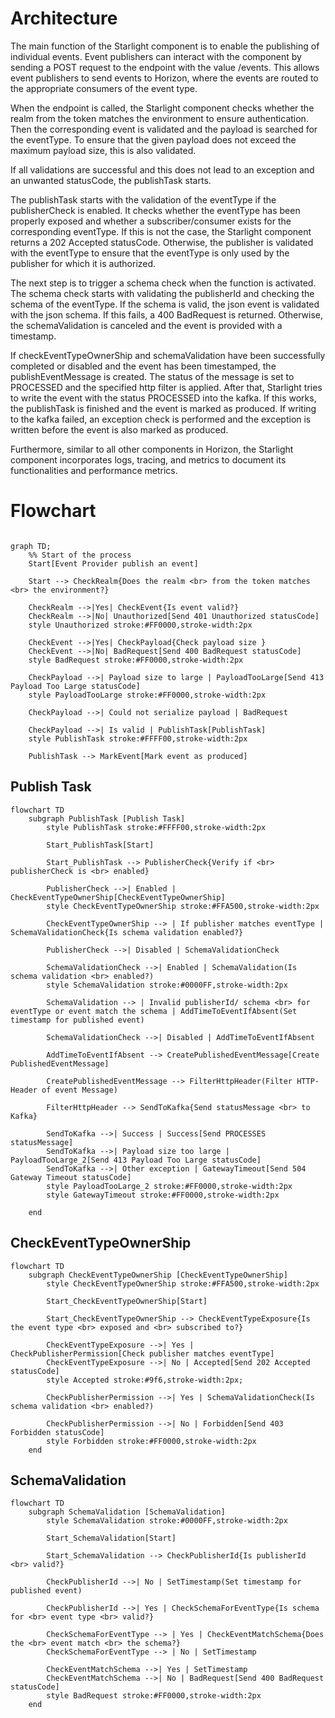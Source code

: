 <!--
Copyright 2024 Deutsche Telekom IT GmbH

SPDX-License-Identifier: Apache-2.0
-->

# Architecture
The main function of the Starlight component is to enable the publishing of individual events.
Event publishers can interact with the component by sending a POST request to the endpoint with the value /events.
This allows event publishers to send events to Horizon, where the events are routed to the appropriate consumers of the event type.

When the endpoint is called, the Starlight component checks whether the realm from the token matches the environment to ensure authentication.
Then the corresponding event is validated and the payload is searched for the eventType.
To ensure that the given payload does not exceed the maximum payload size, this is also validated.

If all validations are successful and this does not lead to an exception and an unwanted statusCode, the publishTask starts.

The publishTask starts with the validation of the eventType if the publisherCheck is enabled.
It checks whether the eventType has been properly exposed and whether a subscriber/consumer exists for the corresponding eventType.
If this is not the case, the Starlight component returns a 202 Accepted statusCode. Otherwise, the publisher is validated with the eventType to ensure that the eventType is only used by the publisher for which it is authorized.

The next step is to trigger a schema check when the function is activated.
The schema check starts with validating the publisherId and checking the schema of the eventType.
If the schema is valid, the json event is validated with the json schema.
If this fails, a 400 BadRequest is returned.
Otherwise, the schemaValidation is canceled and the event is provided with a timestamp.

If checkEventTypeOwnerShip and schemaValidation have been successfully completed or disabled and the event has been timestamped, the publishEventMessage is created.
The status of the message is set to PROCESSED and the specified http filter is applied. After that, Starlight tries to write the event with the status PROCESSED into the kafka.
If this works, the publishTask is finished and the event is marked as produced.
If writing to the kafka failed, an exception check is performed and the exception is written before the event is also marked as produced.

Furthermore, similar to all other components in Horizon, the Starlight component incorporates logs, tracing, and metrics to document its functionalities and performance metrics.

# Flowchart
```mermaid

graph TD;
    %% Start of the process
    Start[Event Provider publish an event]
    
    Start --> CheckRealm{Does the realm <br> from the token matches <br> the environment?}
    
    CheckRealm -->|Yes| CheckEvent{Is event valid?}
    CheckRealm -->|No| Unauthorized[Send 401 Unauthorized statusCode]
    style Unauthorized stroke:#FF0000,stroke-width:2px
    
    CheckEvent -->|Yes| CheckPayload{Check payload size }
    CheckEvent -->|No| BadRequest[Send 400 BadRequest statusCode]
    style BadRequest stroke:#FF0000,stroke-width:2px

    CheckPayload -->| Payload size to large | PayloadTooLarge[Send 413 Payload Too Large statusCode]
    style PayloadTooLarge stroke:#FF0000,stroke-width:2px
    
    CheckPayload -->| Could not serialize payload | BadRequest

    CheckPayload -->| Is valid | PublishTask[PublishTask]
    style PublishTask stroke:#FFFF00,stroke-width:2px
    
    PublishTask --> MarkEvent[Mark event as produced]
```

## Publish Task
```mermaid
flowchart TD
    subgraph PublishTask [Publish Task]
        style PublishTask stroke:#FFFF00,stroke-width:2px

        Start_PublishTask[Start]

        Start_PublishTask --> PublisherCheck{Verify if <br> publisherCheck is <br> enabled}
        
        PublisherCheck -->| Enabled | CheckEventTypeOwnerShip[CheckEventTypeOwnerShip]
        style CheckEventTypeOwnerShip stroke:#FFA500,stroke-width:2px
    
        CheckEventTypeOwnerShip --> | If publisher matches eventType | SchemaValidationCheck{Is schema validation enabled?}
        
        PublisherCheck -->| Disabled | SchemaValidationCheck

        SchemaValidationCheck -->| Enabled | SchemaValidation(Is schema validation <br> enabled?)
        style SchemaValidation stroke:#0000FF,stroke-width:2px

        SchemaValidation --> | Invalid publisherId/ schema <br> for eventType or event match the schema | AddTimeToEventIfAbsent(Set timestamp for published event)

        SchemaValidationCheck -->| Disabled | AddTimeToEventIfAbsent

        AddTimeToEventIfAbsent --> CreatePublishedEventMessage[Create PublishedEventMessage]

        CreatePublishedEventMessage --> FilterHttpHeader(Filter HTTP-Header of event Message)
        
        FilterHttpHeader --> SendToKafka{Send statusMessage <br> to Kafka}
        
        SendToKafka -->| Success | Success[Send PROCESSES statusMessage]
        SendToKafka -->| Payload size too large | PayloadTooLarge_2[Send 413 Payload Too Large statusCode]
        SendToKafka -->| Other exception | GatewayTimeout[Send 504 Gateway Timeout statusCode]
        style PayloadTooLarge_2 stroke:#FF0000,stroke-width:2px
        style GatewayTimeout stroke:#FF0000,stroke-width:2px

    end
```

## CheckEventTypeOwnerShip
```mermaid
flowchart TD
    subgraph CheckEventTypeOwnerShip [CheckEventTypeOwnerShip]
        style CheckEventTypeOwnerShip stroke:#FFA500,stroke-width:2px

        Start_CheckEventTypeOwnerShip[Start]

        Start_CheckEventTypeOwnerShip --> CheckEventTypeExposure{Is the event type <br> exposed and <br> subscribed to?}
        
        CheckEventTypeExposure -->| Yes | CheckPublisherPermission[Check publisher matches eventType]
        CheckEventTypeExposure -->| No | Accepted[Send 202 Accepted statusCode]
        style Accepted stroke:#9f6,stroke-width:2px;

        CheckPublisherPermission -->| Yes | SchemaValidationCheck(Is schema validation <br> enabled?)

        CheckPublisherPermission -->| No | Forbidden[Send 403 Forbidden statusCode]
        style Forbidden stroke:#FF0000,stroke-width:2px
    end
```

## SchemaValidation
```mermaid
flowchart TD
    subgraph SchemaValidation [SchemaValidation]
        style SchemaValidation stroke:#0000FF,stroke-width:2px

        Start_SchemaValidation[Start]

        Start_SchemaValidation --> CheckPublisherId{Is publisherId <br> valid?}

        CheckPublisherId -->| No | SetTimestamp(Set timestamp for published event)

        CheckPublisherId -->| Yes | CheckSchemaForEventType{Is schema for <br> event type <br> valid?}
        
        CheckSchemaForEventType --> | Yes | CheckEventMatchSchema{Does the <br> event match <br> the schema?}
        CheckSchemaForEventType --> | No | SetTimestamp

        CheckEventMatchSchema -->| Yes | SetTimestamp
        CheckEventMatchSchema -->| No | BadRequest[Send 400 BadRequest statusCode]
        style BadRequest stroke:#FF0000,stroke-width:2px
    end
```
        